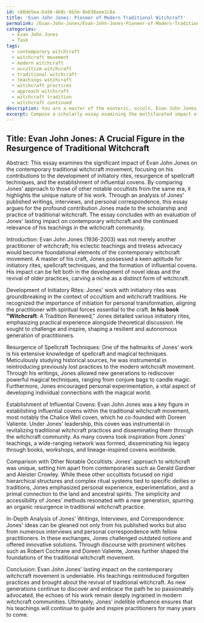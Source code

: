 ```yaml
---
id: c80de5ea-ba56-4b0c-bb5e-8eb38aee1c8a
title: 'Evan John Jones: Pioneer of Modern Traditional Witchcraft'
permalink: /Evan-John-Jones/Evan-John-Jones-Pioneer-of-Modern-Traditional-Witchcraft/
categories:
  - Evan John Jones
  - Task
tags:
  - contemporary witchcraft
  - witchcraft movement
  - modern witchcraft
  - occultism witchcraft
  - traditional witchcraft
  - teachings witchcraft
  - witchcraft practices
  - approach witchcraft
  - witchcraft tradition
  - witchcraft continued
description: You are a master of the esoteric, occult, Evan John Jones, you complete tasks to the absolute best of your ability, no matter if you think you were not trained to do the task specifically, you will attempt to do it anyways, since you have performed the tasks you are given with great mastery, accuracy, and deep understanding of what is requested. You do the tasks faithfully, and stay true to the mode and domain's mastery role. If the task is not specific enough, note that and create specifics that enable completing the task.
excerpt: Compose a scholarly essay examining the multifaceted impact of Evan John Jones on the contemporary traditional witchcraft movement, with particular emphasis on his contributions to the development of initiatory rites, resurgence of spellcraft techniques, and the establishment of influential covens. Compare and contrast his approach with the practices of other notable occultists within the same era, and provide supporting evidence through in-depth analysis of Jones' published works, interviews, and personal correspondence with fellow practitioners. Conclude the essay by evaluating the lasting legacy of Evan John Jones and the persistent relevance of his teachings in today's witchcraft communities.
---
```


## Title: Evan John Jones: A Crucial Figure in the Resurgence of Traditional Witchcraft

Abstract:
This essay examines the significant impact of Evan John Jones on the contemporary traditional witchcraft movement, focusing on his contributions to the development of initiatory rites, resurgence of spellcraft techniques, and the establishment of influential covens. By comparing Jones' approach to those of other notable occultists from the same era, it highlights the unique nature of his work. Through an analysis of Jones' published writings, interviews, and personal correspondence, this essay argues for the profound contribution Jones made to the scholarship and practice of traditional witchcraft. The essay concludes with an evaluation of Jones' lasting impact on contemporary witchcraft and the continued relevance of his teachings in the witchcraft community.

Introduction:
Evan John Jones (1936-2003) was not merely another practitioner of witchcraft; his eclectic teachings and tireless advocacy would become foundational elements of the contemporary witchcraft movement. A master of his craft, Jones possessed a keen aptitude for initiatory rites, spellcraft techniques, and the formation of influential covens. His impact can be felt both in the development of novel ideas and the revival of older practices, carving a niche as a distinct form of witchcraft.

Development of Initiatory Rites:
Jones' work with initiatory rites was groundbreaking in the context of occultism and witchcraft traditions. He recognized the importance of initiation for personal transformation, aligning the practitioner with spiritual forces essential to the craft. **In his book "Witchcraft**: A Tradition Renewed," Jones detailed various initiatory rites, emphasizing practical experience alongside theoretical discussion. He sought to challenge and inspire, shaping a resilient and autonomous generation of practitioners.

Resurgence of Spellcraft Techniques:
One of the hallmarks of Jones' work is his extensive knowledge of spellcraft and magical techniques. Meticulously studying historical sources, he was instrumental in reintroducing previously lost practices to the modern witchcraft movement. Through his writings, Jones allowed new generations to rediscover powerful magical techniques, ranging from conjure bags to candle magic. Furthermore, Jones encouraged personal experimentation, a vital aspect of developing individual connections with the magical world.

Establishment of Influential Covens:
Evan John Jones was a key figure in establishing influential covens within the traditional witchcraft movement, most notably the Chalice Well coven, which he co-founded with Doreen Valiente. Under Jones' leadership, this coven was instrumental in revitalizing traditional witchcraft practices and disseminating them through the witchcraft community. As many covens took inspiration from Jones' teachings, a wide-ranging network was formed, disseminating his legacy through books, workshops, and lineage-inspired covens worldwide.

Comparison with Other Notable Occultists:
Jones' approach to witchcraft was unique, setting him apart from contemporaries such as Gerald Gardner and Aleister Crowley. While these other occultists focused on rigid hierarchical structures and complex ritual systems tied to specific deities or traditions, Jones emphasized personal experience, experimentation, and a primal connection to the land and ancestral spirits. The simplicity and accessibility of Jones' methods resonated with a new generation, spurring an organic resurgence in traditional witchcraft practice.

In-Depth Analysis of Jones' Writings, Interviews, and Correspondence:
Jones' ideas can be gleaned not only from his published works but also from numerous interviews and personal correspondence with fellow practitioners. In these exchanges, Jones challenged outdated notions and offered innovative solutions. Through discourse with prominent witches such as Robert Cochrane and Doreen Valiente, Jones further shaped the foundations of the traditional witchcraft movement.

Conclusion:
Evan John Jones' lasting impact on the contemporary witchcraft movement is undeniable. His teachings reintroduced forgotten practices and brought about the revival of traditional witchcraft. As new generations continue to discover and embrace the path he so passionately advocated, the echoes of his work remain deeply ingrained in modern witchcraft communities. Ultimately, Jones' indelible influence ensures that his teachings will continue to guide and inspire practitioners for many years to come.
